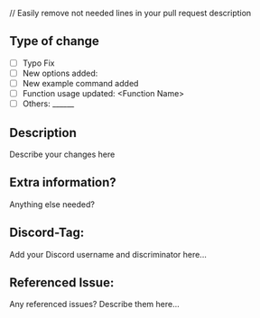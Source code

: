 // Easily remove not needed lines in your pull request description
## Type of change
- [ ] Typo Fix
- [ ] New options added:
- [ ] New example command added
- [ ] Function usage updated: \<Function Name>
- [ ] Others: \______

## Description
Describe your changes here

## Extra information?
Anything else needed?
## Discord-Tag:
Add your Discord username and discriminator here...

## Referenced Issue: 
Any referenced issues? Describe them here...
